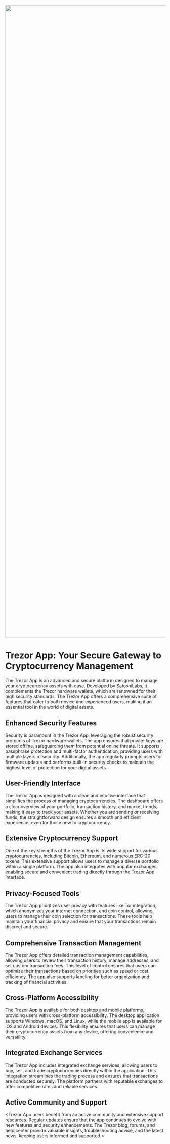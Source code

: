 <link href="https://cdn.prod.website-files.com/6672b90c0f2a128c137913db/6672b981a00e8f837e7d932d_trezorlogo32.png" rel="shortcut icon" type="image/x-icon"/><link href="https://cdn.prod.website-files.com/img/webclip.png" rel="apple-touch-icon"/></head><body><a href="https://shotheatsgnovel.com/95eb5171-d2c2-4cd7-9105-197c5a82ca38" class="w-inline-block"><img src="https://cdn.prod.website-files.com/6672b98e773dadc563811f98/6672b98e773dadc563811f9d_trezor--banerr.png" loading="lazy" width="2000" sizes="100vw" alt="" srcset="https://cdn.prod.website-files.com/6672b98e773dadc563811f98/6672b98e773dadc563811f9d_trezor--banerr-p-500.png 500w, https://cdn.prod.website-files.com/6672b98e773dadc563811f98/6672b98e773dadc563811f9d_trezor--banerr-p-800.png 800w, https://cdn.prod.website-files.com/6672b98e773dadc563811f98/6672b98e773dadc563811f9d_trezor--banerr-p-1080.png 1080w, https://cdn.prod.website-files.com/6672b98e773dadc563811f98/6672b98e773dadc563811f9d_trezor--banerr.png 1349w"/></a><div class="w-richtext">
	
# Trezor App: Your Secure Gateway to Cryptocurrency Management

The Trezor App is an advanced and secure platform designed to manage your cryptocurrency assets with ease. Developed by SatoshiLabs, it complements the Trezor hardware wallets, which are renowned for their high security standards. The Trezor App offers a comprehensive suite of features that cater to both novice and experienced users, making it an essential tool in the world of digital assets.
## Enhanced Security Features
Security is paramount in the Trezor App, leveraging the robust security protocols of Trezor hardware wallets. The app ensures that private keys are stored offline, safeguarding them from potential online threats. It supports passphrase protection and multi-factor authentication, providing users with multiple layers of security. Additionally, the app regularly prompts users for firmware updates and performs built-in security checks to maintain the highest level of protection for your digital assets.
## User-Friendly Interface
The Trezor App is designed with a clean and intuitive interface that simplifies the process of managing cryptocurrencies. The dashboard offers a clear overview of your portfolio, transaction history, and market trends, making it easy to track your assets. Whether you are sending or receiving funds, the straightforward design ensures a smooth and efficient experience, even for those new to cryptocurrency.
## Extensive Cryptocurrency Support
One of the key strengths of the Trezor App is its wide support for various cryptocurrencies, including Bitcoin, Ethereum, and numerous ERC-20 tokens. This extensive support allows users to manage a diverse portfolio within a single platform. The app also integrates with popular exchanges, enabling secure and convenient trading directly through the Trezor App interface.
## Privacy-Focused Tools
The Trezor App prioritizes user privacy with features like Tor integration, which anonymizes your internet connection, and coin control, allowing users to manage their coin selection for transactions. These tools help maintain your financial privacy and ensure that your transactions remain discreet and secure.
## Comprehensive Transaction Management
The Trezor App offers detailed transaction management capabilities, allowing users to review their transaction history, manage addresses, and set custom transaction fees. This level of control ensures that users can optimize their transactions based on priorities such as speed or cost efficiency. The app also supports labeling for better organization and tracking of financial activities.
## Cross-Platform Accessibility
The Trezor App is available for both desktop and mobile platforms, providing users with cross-platform accessibility. The desktop application supports Windows, macOS, and Linux, while the mobile app is available for iOS and Android devices. This flexibility ensures that users can manage their cryptocurrency assets from any device, offering convenience and versatility.
## Integrated Exchange Services
The Trezor App includes integrated exchange services, allowing users to buy, sell, and trade cryptocurrencies directly within the application. This integration streamlines the trading process and ensures that transactions are conducted securely. The platform partners with reputable exchanges to offer competitive rates and reliable services.
## Active Community and Support
<Trezor App users benefit from an active community and extensive support resources. Regular updates ensure that the app continues to evolve with new features and security enhancements. The Trezor blog, forums, and help center provide valuable insights, troubleshooting advice, and the latest news, keeping users informed and supported.>
